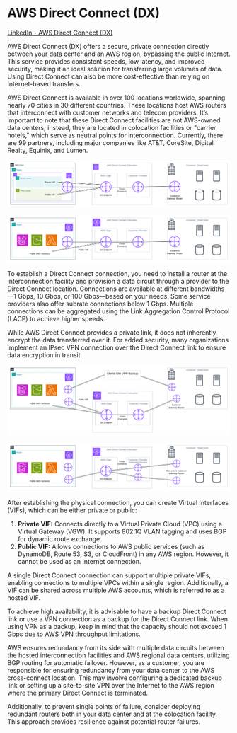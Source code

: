 # AWS Direct Connect (DX)

[LinkedIn - AWS Direct Connect (DX)](https://www.linkedin.com/pulse/aws-direct-connect-dx-nauman-munir-uf4zf/?trackingId=%2FUrckDAQSSGG2F%2B0geFrrA%3D%3D)

AWS Direct Connect (DX) offers a secure, private connection directly between your data center and an AWS region, bypassing the public Internet. This service provides consistent speeds, low latency, and improved security, making it an ideal solution for transferring large volumes of data. Using Direct Connect can also be more cost-effective than relying on Internet-based transfers.

AWS Direct Connect is available in over 100 locations worldwide, spanning nearly 70 cities in 30 different countries. These locations host AWS routers that interconnect with customer networks and telecom providers. It’s important to note that these Direct Connect facilities are not AWS-owned data centers; instead, they are located in colocation facilities or "carrier hotels," which serve as neutral points for interconnection. Currently, there are 99 partners, including major companies like AT&T, CoreSite, Digital Realty, Equinix, and Lumen.

![AWS Direct Connect private VIF](../../architecture-diagrams/aws/AWS%20Direct%20Connect%20private%20VIF.png)

![AWS Direct Connect public VIF](../../architecture-diagrams/aws/AWS%20Direct%20Connect%20public%20VIF.png)

To establish a Direct Connect connection, you need to install a router at the interconnection facility and provision a data circuit through a provider to the Direct Connect location. Connections are available at different bandwidths—1 Gbps, 10 Gbps, or 100 Gbps—based on your needs. Some service providers also offer subrate connections below 1 Gbps. Multiple connections can be aggregated using the Link Aggregation Control Protocol (LACP) to achieve higher speeds.

While AWS Direct Connect provides a private link, it does not inherently encrypt the data transferred over it. For added security, many organizations implement an IPsec VPN connection over the Direct Connect link to ensure data encryption in transit.

![AWS Direct Connect - VPN backup](../../architecture-diagrams/aws/AWS%20Direct%20Connect%20-%20VPN%20backup.png)

![AWS Direct Connect - Hardware high availability connections](../../architecture-diagrams/aws/AWS%20Direct%20Connect%20-%20Hardware%20high%20availability%20connections.png)

After establishing the physical connection, you can create Virtual Interfaces (VIFs), which can be either private or public:

1. **Private VIF:** Connects directly to a Virtual Private Cloud (VPC) using a Virtual Gateway (VGW). It supports 802.1Q VLAN tagging and uses BGP for dynamic route exchange.
2. **Public VIF:** Allows connections to AWS public services (such as DynamoDB, Route 53, S3, or CloudFront) in any AWS region. However, it cannot be used as an Internet connection.

A single Direct Connect connection can support multiple private VIFs, enabling connections to multiple VPCs within a single region. Additionally, a VIF can be shared across multiple AWS accounts, which is referred to as a hosted VIF.

To achieve high availability, it is advisable to have a backup Direct Connect link or use a VPN connection as a backup for the Direct Connect link. When using VPN as a backup, keep in mind that the capacity should not exceed 1 Gbps due to AWS VPN throughput limitations.

AWS ensures redundancy from its side with multiple data circuits between the hosted interconnection facilities and AWS regional data centers, utilizing BGP routing for automatic failover. However, as a customer, you are responsible for ensuring redundancy from your data center to the AWS cross-connect location. This may involve configuring a dedicated backup link or setting up a site-to-site VPN over the Internet to the AWS region where the primary Direct Connect is terminated.

Additionally, to prevent single points of failure, consider deploying redundant routers both in your data center and at the colocation facility. This approach provides resilience against potential router failures.

